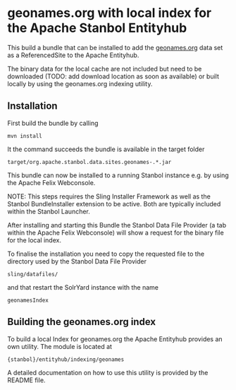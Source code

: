 <!--
  Licensed to the Apache Software Foundation (ASF) under one or more
  contributor license agreements.  See the NOTICE file distributed with
  this work for additional information regarding copyright ownership.
  The ASF licenses this file to You under the Apache License, Version 2.0
  (the "License"); you may not use this file except in compliance with
  the License.  You may obtain a copy of the License at

      http://www.apache.org/licenses/LICENSE-2.0

  Unless required by applicable law or agreed to in writing, software
  distributed under the License is distributed on an "AS IS" BASIS,
  WITHOUT WARRANTIES OR CONDITIONS OF ANY KIND, either express or implied.
  See the License for the specific language governing permissions and
  limitations under the License.
-->

# geonames.org with local index for the Apache Stanbol Entityhub

This build a bundle that can be installed to add the [geonames.org](http://geonames.org/) 
data set as a ReferencedSite to the Apache Entityhub.

The binary data for the local cache are not included but need to be
downloaded (TODO: add download location as soon as available) or built locally
by using the geonames.org indexing utility.

## Installation

First build the bundle by calling

    mvn install

It the command succeeds the bundle is available in the target folder
    
    target/org.apache.stanbol.data.sites.geonames-.*.jar

This bundle can now be installed to a running Stanbol instance e.g. by using
the Apache Felix Webconsole.

NOTE: This steps requires the Sling Installer Framework as well as the 
Stanbol BundleInstaller extension to be active. Both are typically included
within the Stanbol Launcher.

After installing and starting this Bundle the Stanbol Data File Provider (a
tab within the Apache Felix Webconsole) will show a request for the binary
file for the local index.

To finalise the installation you need to copy the requested file to the
directory used by the Stanbol Data File Provider

    sling/datafiles/
    
and that restart the SolrYard instance with the name
    
    geonamesIndex
    
 
## Building the geonames.org index

To build a local Index for geonames.org the Apache Entityhub provides an own 
utility. The module is located at

    {stanbol}/entityhub/indexing/geonames

A detailed documentation on how to use this utility is provided by the
README file.
